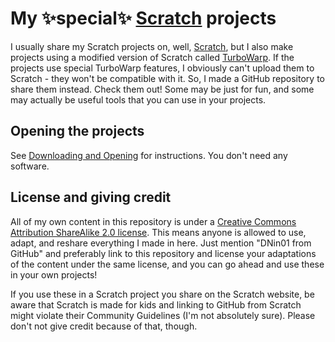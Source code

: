 # My ✨special✨ [Scratch](https://scratch.mit.edu/) projects

I usually share my Scratch projects on, well, [Scratch](https://scratch.mit.edu/), but I also make projects using a modified version of Scratch called [TurboWarp](https://turbowarp.org). If the projects use special TurboWarp features, I obviously can't upload them to Scratch - they won't be compatible with it. So, I made a GitHub repository to share them instead. Check them out! Some may be just for fun, and some may actually be useful tools that you can use in your projects.

## Opening the projects

See [Downloading and Opening](https://github.com/DNin01/Scratch-projects/blob/main/INSTALLING.md) for instructions. You don't need any software.

## License and giving credit

All of my own content in this repository is under a [Creative Commons Attribution ShareAlike 2.0 license](https://creativecommons.org/licenses/by-sa/2.0/legalcode). This means anyone is allowed to use, adapt, and reshare everything I made in here. Just mention "DNin01 from GitHub" and preferably link to this repository and license your adaptations of the content under the same license, and you can go ahead and use these in your own projects!

If you use these in a Scratch project you share on the Scratch website, be aware that Scratch is made for kids and linking to GitHub from Scratch might violate their Community Guidelines (I'm not absolutely sure). Please don't not give credit because of that, though.
